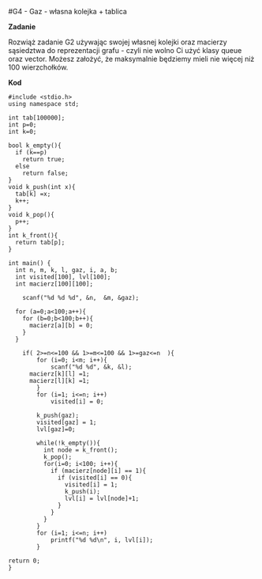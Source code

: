 #G4 - Gaz - własna kolejka + tablica

**Zadanie**

Rozwiąż zadanie G2 używając swojej własnej kolejki oraz macierzy sąsiedztwa do reprezentacji grafu - czyli nie wolno Ci użyć klasy queue oraz vector. Możesz założyć, że maksymalnie będziemy mieli nie więcej niż 100 wierzchołków.

**Kod**

    #include <stdio.h>
    using namespace std;

    int tab[100000];
    int p=0;
    int k=0;

    bool k_empty(){
      if (k==p)
        return true;
      else 
        return false;
    }
    void k_push(int x){
      tab[k] =x;
      k++;
    }
    void k_pop(){
      p++;
    }
    int k_front(){
      return tab[p]; 
    }

    int main() {
      int n, m, k, l, gaz, i, a, b;
      int visited[100], lvl[100];
      int macierz[100][100];
      
        scanf("%d %d %d", &n,  &m, &gaz);

      for (a=0;a<100;a++){
        for (b=0;b<100;b++){
          macierz[a][b] = 0;
        }
      }

        if( 2>=n<=100 && 1>=m<=100 && 1>=gaz<=n  ){
            for (i=0; i<m; i++){
                scanf("%d %d", &k, &l);
          macierz[k][l] =1;
          macierz[l][k] =1;
            }
            for (i=1; i<=n; i++)
                visited[i] = 0;

            k_push(gaz);
            visited[gaz] = 1;
            lvl[gaz]=0;

            while(!k_empty()){
              int node = k_front();
              k_pop();
              for(i=0; i<100; i++){
                if (macierz[node][i] == 1){
                  if (visited[i] == 0){
                    visited[i] = 1;
                    k_push(i);
                    lvl[i] = lvl[node]+1;
                  }
                }					
              }
            }
            for (i=1; i<=n; i++)
                printf("%d %d\n", i, lvl[i]);
            }

    return 0;
    }
